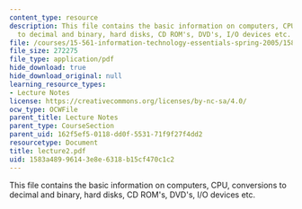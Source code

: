 ```yaml
---
content_type: resource
description: This file contains the basic information on computers, CPU, conversions
  to decimal and binary, hard disks, CD ROM's, DVD's, I/O devices etc.
file: /courses/15-561-information-technology-essentials-spring-2005/1583a48996143e8e6318b15cf470c1c2_lecture2.pdf
file_size: 272275
file_type: application/pdf
hide_download: true
hide_download_original: null
learning_resource_types:
- Lecture Notes
license: https://creativecommons.org/licenses/by-nc-sa/4.0/
ocw_type: OCWFile
parent_title: Lecture Notes
parent_type: CourseSection
parent_uid: 162f5ef5-0118-dd0f-5531-71f9f27f4dd2
resourcetype: Document
title: lecture2.pdf
uid: 1583a489-9614-3e8e-6318-b15cf470c1c2
---
```

This file contains the basic information on computers, CPU, conversions to decimal and binary, hard disks, CD ROM's, DVD's, I/O devices etc.